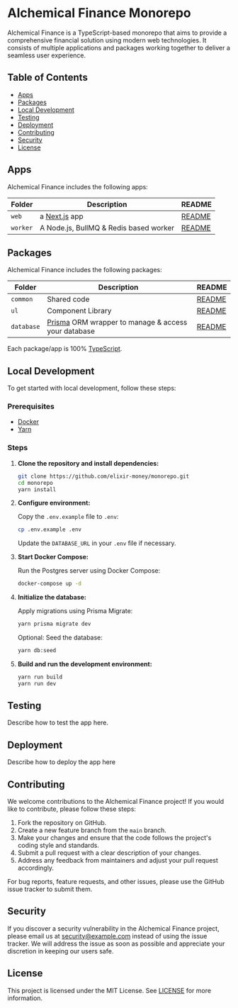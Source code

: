 # Alchemical Finance Monorepo

Alchemical Finance is a TypeScript-based monorepo that aims to provide a comprehensive financial solution using modern web technologies. It consists of multiple applications and packages working together to deliver a seamless user experience.

## Table of Contents

- [Apps](#apps)
- [Packages](#packages)
- [Local Development](#local-development)
- [Testing](#testing)
- [Deployment](#deployment)
- [Contributing](#contributing)
- [Security](#security)
- [License](#license)

## Apps

Alchemical Finance includes the following apps:

| Folder   | Description                            | README                          |
| -------- | -------------------------------------- | ------------------------------- |
| `web`    | a [Next.js](https://nextjs.org) app    | [README](apps/web/README.md)    |
| `worker` | A Node.js, BullMQ & Redis based worker | [README](apps/worker/README.md) |

## Packages

Alchemical Finance includes the following packages:

| Folder     | Description                                                               | README                                |
| ---------- | ------------------------------------------------------------------------- | ------------------------------------- |
| `common`   | Shared code                                                               | [README](packages/common/README.md)   |
| `ul`       | Component Library                                                         | [README](packages/ul/README.md)       |
| `database` | [Prisma](https://prisma.io/) ORM wrapper to manage & access your database | [README](packages/database/README.md) |

Each package/app is 100% [TypeScript](https://www.typescriptlang.org/).

## Local Development

To get started with local development, follow these steps:

### Prerequisites

- [Docker](https://www.docker.com/)
- [Yarn](https://yarnpkg.com/)

### Steps

1. **Clone the repository and install dependencies:**

   ```bash
   git clone https://github.com/elixir-money/monorepo.git
   cd monorepo
   yarn install
   ```

2. **Configure environment:**

   Copy the `.env.example` file to `.env`:

   ```bash
   cp .env.example .env
   ```

   Update the `DATABASE_URL` in your `.env` file if necessary.

3. **Start Docker Compose:**

   Run the Postgres server using Docker Compose:

   ```bash
   docker-compose up -d
   ```

4. **Initialize the database:**

   Apply migrations using Prisma Migrate:

   ```bash
   yarn prisma migrate dev
   ```

   Optional: Seed the database:

   ```bash
   yarn db:seed
   ```

5. **Build and run the development environment:**

   ```bash
   yarn run build
   yarn run dev
   ```

## Testing

Describe how to test the app here.

## Deployment

Describe how to deploy the app here

## Contributing

We welcome contributions to the Alchemical Finance project! If you would like to contribute, please follow these steps:

1. Fork the repository on GitHub.
2. Create a new feature branch from the `main` branch.
3. Make your changes and ensure that the code follows the project's coding style and standards.
4. Submit a pull request with a clear description of your changes.
5. Address any feedback from maintainers and adjust your pull request accordingly.

For bug reports, feature requests, and other issues, please use the GitHub issue tracker to submit them.

## Security

If you discover a security vulnerability in the Alchemical Finance project, please email us at [security@example.com](mailto:) instead of using the issue tracker. We will address the issue as soon as possible and appreciate your discretion in keeping our users safe.

## License

This project is licensed under the MIT License. See [LICENSE](LICENSE) for more information.
